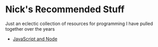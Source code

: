 # Nick's Recommended Stuff

Just an eclectic collection of resources for programming I have pulled together over the years


- [JavaScript and Node](./JavaScript-and-Node.md)
